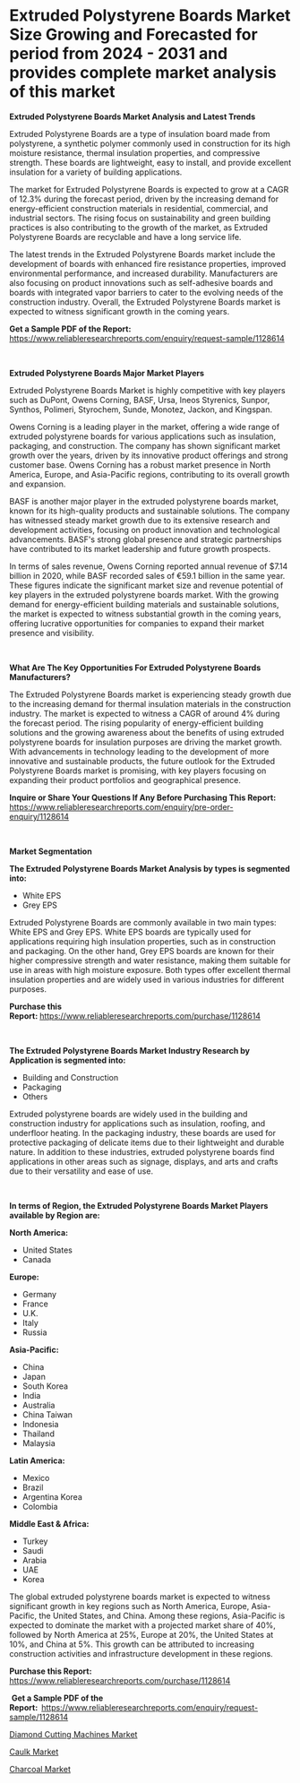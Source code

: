 <p><h1>Extruded Polystyrene Boards Market Size Growing and Forecasted for period from 2024 - 2031 and provides complete market analysis of this market</h1></p><p><strong>Extruded Polystyrene Boards Market Analysis and Latest Trends</strong></p>
<p><p>Extruded Polystyrene Boards are a type of insulation board made from polystyrene, a synthetic polymer commonly used in construction for its high moisture resistance, thermal insulation properties, and compressive strength. These boards are lightweight, easy to install, and provide excellent insulation for a variety of building applications.</p><p>The market for Extruded Polystyrene Boards is expected to grow at a CAGR of 12.3% during the forecast period, driven by the increasing demand for energy-efficient construction materials in residential, commercial, and industrial sectors. The rising focus on sustainability and green building practices is also contributing to the growth of the market, as Extruded Polystyrene Boards are recyclable and have a long service life.</p><p>The latest trends in the Extruded Polystyrene Boards market include the development of boards with enhanced fire resistance properties, improved environmental performance, and increased durability. Manufacturers are also focusing on product innovations such as self-adhesive boards and boards with integrated vapor barriers to cater to the evolving needs of the construction industry. Overall, the Extruded Polystyrene Boards market is expected to witness significant growth in the coming years.</p></p>
<p><strong>Get a Sample PDF of the Report:&nbsp;</strong> <a href="https://www.reliableresearchreports.com/enquiry/request-sample/1128614">https://www.reliableresearchreports.com/enquiry/request-sample/1128614</a></p>
<p>&nbsp;</p>
<p><strong>Extruded Polystyrene Boards Major Market Players</strong></p>
<p><p>Extruded Polystyrene Boards Market is highly competitive with key players such as DuPont, Owens Corning, BASF, Ursa, Ineos Styrenics, Sunpor, Synthos, Polimeri, Styrochem, Sunde, Monotez, Jackon, and Kingspan. </p><p>Owens Corning is a leading player in the market, offering a wide range of extruded polystyrene boards for various applications such as insulation, packaging, and construction. The company has shown significant market growth over the years, driven by its innovative product offerings and strong customer base. Owens Corning has a robust market presence in North America, Europe, and Asia-Pacific regions, contributing to its overall growth and expansion.</p><p>BASF is another major player in the extruded polystyrene boards market, known for its high-quality products and sustainable solutions. The company has witnessed steady market growth due to its extensive research and development activities, focusing on product innovation and technological advancements. BASF's strong global presence and strategic partnerships have contributed to its market leadership and future growth prospects.</p><p>In terms of sales revenue, Owens Corning reported annual revenue of $7.14 billion in 2020, while BASF recorded sales of €59.1 billion in the same year. These figures indicate the significant market size and revenue potential of key players in the extruded polystyrene boards market. With the growing demand for energy-efficient building materials and sustainable solutions, the market is expected to witness substantial growth in the coming years, offering lucrative opportunities for companies to expand their market presence and visibility.</p></p>
<p>&nbsp;</p>
<p><strong>What Are The Key Opportunities For Extruded Polystyrene Boards Manufacturers?</strong></p>
<p><p>The Extruded Polystyrene Boards market is experiencing steady growth due to the increasing demand for thermal insulation materials in the construction industry. The market is expected to witness a CAGR of around 4% during the forecast period. The rising popularity of energy-efficient building solutions and the growing awareness about the benefits of using extruded polystyrene boards for insulation purposes are driving the market growth. With advancements in technology leading to the development of more innovative and sustainable products, the future outlook for the Extruded Polystyrene Boards market is promising, with key players focusing on expanding their product portfolios and geographical presence.</p></p>
<p><strong>Inquire or Share Your Questions If Any Before Purchasing This Report:</strong> <a href="https://www.reliableresearchreports.com/enquiry/pre-order-enquiry/1128614">https://www.reliableresearchreports.com/enquiry/pre-order-enquiry/1128614</a></p>
<p>&nbsp;</p>
<p><strong>Market Segmentation</strong></p>
<p><strong>The Extruded Polystyrene Boards Market Analysis by types is segmented into:</strong></p>
<p><ul><li>White EPS</li><li>Grey EPS</li></ul></p>
<p><p>Extruded Polystyrene Boards are commonly available in two main types: White EPS and Grey EPS. White EPS boards are typically used for applications requiring high insulation properties, such as in construction and packaging. On the other hand, Grey EPS boards are known for their higher compressive strength and water resistance, making them suitable for use in areas with high moisture exposure. Both types offer excellent thermal insulation properties and are widely used in various industries for different purposes.</p></p>
<p><strong>Purchase this Report:&nbsp;</strong><a href="https://www.reliableresearchreports.com/purchase/1128614">https://www.reliableresearchreports.com/purchase/1128614</a></p>
<p>&nbsp;</p>
<p><strong>The Extruded Polystyrene Boards Market Industry Research by Application is segmented into:</strong></p>
<p><ul><li>Building and Construction</li><li>Packaging</li><li>Others</li></ul></p>
<p><p>Extruded polystyrene boards are widely used in the building and construction industry for applications such as insulation, roofing, and underfloor heating. In the packaging industry, these boards are used for protective packaging of delicate items due to their lightweight and durable nature. In addition to these industries, extruded polystyrene boards find applications in other areas such as signage, displays, and arts and crafts due to their versatility and ease of use.</p></p>
<p>&nbsp;</p>
<p><strong>In terms of Region, the Extruded Polystyrene Boards Market Players available by Region are:</strong></p>
<p>
    <p> <strong> North America: </strong>
        <ul>
            <li>United States</li>
            <li>Canada</li>
        </ul>
        </p> 
    <p> <strong> Europe: </strong>
        <ul>
            <li>Germany</li>
            <li>France</li>
            <li>U.K.</li>
            <li>Italy</li>
            <li>Russia</li>
        </ul>
        </p> 
    <p> <strong> Asia-Pacific: </strong>
        <ul>
            <li>China</li>
            <li>Japan</li>
            <li>South Korea</li>
            <li>India</li>
            <li>Australia</li>
            <li>China Taiwan</li>
            <li>Indonesia</li>
            <li>Thailand</li>
            <li>Malaysia</li>
        </ul>
        </p> 
    <p> <strong> Latin America: </strong>
        <ul>
            <li>Mexico</li>
            <li>Brazil</li>
            <li>Argentina Korea</li>
            <li>Colombia</li>
        </ul>
        </p> 
    <p> <strong> Middle East & Africa: </strong>
        <ul>
            <li>Turkey</li>
            <li>Saudi</li>
            <li>Arabia</li>
            <li>UAE</li>
            <li>Korea</li>
        </ul>
    </p>
    </p>
<p><p>The global extruded polystyrene boards market is expected to witness significant growth in key regions such as North America, Europe, Asia-Pacific, the United States, and China. Among these regions, Asia-Pacific is expected to dominate the market with a projected market share of 40%, followed by North America at 25%, Europe at 20%, the United States at 10%, and China at 5%. This growth can be attributed to increasing construction activities and infrastructure development in these regions.</p></p>
<p><strong>Purchase this Report: </strong><a href="https://www.reliableresearchreports.com/purchase/1128614">https://www.reliableresearchreports.com/purchase/1128614</a></p>
<p>&nbsp;<strong>Get a Sample PDF of the Report:&nbsp;&nbsp;</strong><a href="https://www.reliableresearchreports.com/enquiry/request-sample/1128614">https://www.reliableresearchreports.com/enquiry/request-sample/1128614</a></p>
<p><strong></strong></p>
<p><p><a href="https://view.publitas.com/reportprime-1/diamond-cutting-machines-market-insights-market-players-and-forecast-till-2030/">Diamond Cutting Machines Market</a></p><p><a href="https://github.com/seekum/Market-Research-Report-List-1/blob/main/caulk-market.md">Caulk Market</a></p><p><a href="https://github.com/nancykennedykellievqfqt2/Market-Research-Report-List-1/blob/main/charcoal-market.md">Charcoal Market</a></p></p>